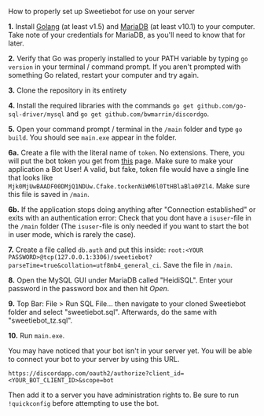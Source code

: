 How to properly set up Sweetiebot for use on your server

**1.** Install [Golang](https://golang.org/dl/) (at least v1.5) and [MariaDB](https://downloads.mariadb.org/) (at least v10.1) to your computer. Take note of your credentials for MariaDB, as you'll need to know that for later.

**2.** Verify that Go was properly installed to your PATH variable by typing `go version` in your terminal / command prompt. If you aren't prompted with something Go related, restart your computer and try again.

**3.** Clone the repository in its entirety

**4.** Install the required libraries with the commands `go get github.com/go-sql-driver/mysql` and `go get github.com/bwmarrin/discordgo`.

**5.** Open your command prompt / terminal in the `/main` folder and type `go build`. You should see `main.exe` appear in the folder.

**6a.** Create a file with the literal name of `token`. No extensions. There, you will put the bot token you get from [this](https://discordapp.com/developers/applications/me) page. Make sure to make your application a Bot User! A valid, but fake, token file would have a single line that looks like `Mjk0MjUwBAADF00DMjQ1NDUw.Cfake.tockenNiWM6l0TtHBlaBla0PZl4`. Make sure this file is saved in `/main`.

**6b.** If the application stops doing anything after "Connection established" or exits with an authentication error: Check that you dont have a `isuser`-file in the `/main` folder (The `isuser`-file is only needed if you want to start the bot in user mode, which is rarely the case).

**7.** Create a file called `db.auth` and put this inside: `root:<YOUR PASSWORD>@tcp(127.0.0.1:3306)/sweetiebot?parseTime=true&collation=utf8mb4_general_ci`. Save the file in `/main`.

**8.** Open the MySQL GUI under MariaDB called "HeidiSQL". Enter your password in the password box and then hit *Open*.

**9.** Top Bar: File > Run SQL File... then navigate to your cloned Sweetiebot folder and select "sweetiebot.sql". Afterwards, do the same with "sweetiebot_tz.sql".

**10.** Run `main.exe`.

You may have noticed that your bot isn't in your server yet. You will be able to connect your bot to your server by using this URL.

`https://discordapp.com/oauth2/authorize?client_id=<YOUR_BOT_CLIENT_ID>&scope=bot`

Then add it to a server you have administration rights to. Be sure to run `!quickconfig` before attempting to use the bot.
